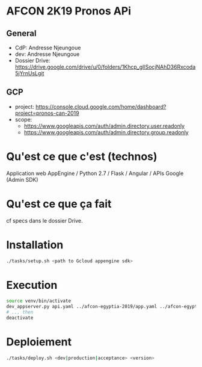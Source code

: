 # AFCON 2K19 Pronos APi

## General
- CdP: Andresse Njeungoue
- dev: Andresse Njeungoue
- Dossier Drive: https://drive.google.com/drive/u/0/folders/1Khcp_gIlSocjNAhD36Rxcoda5jYrnUsLgit 

## GCP
- project: https://console.cloud.google.com/home/dashboard?project=pronos-can-2019
- scope:
  - https://www.googleapis.com/auth/admin.directory.user.readonly
  - https://www.googleapis.com/auth/admin.directory.group.readonly

# Qu'est ce que c'est (technos)

Application web AppEngine / Python 2.7 / Flask / Angular / APIs Google (Admin SDK)

# Qu'est ce que ça fait

cf specs dans le dossier Drive.

# Installation

```bash
./tasks/setup.sh <path to Gcloud appengine sdk>
```

# Execution

```bash
source venv/bin/activate
dev_appserver.py api.yaml ../afcon-egyptia-2019/app.yaml ../afcon-egyptia-2019/dispatch.yaml
# ... then
deactivate
```

# Deploiement

```bash
./tasks/deploy.sh <dev|production|acceptance> <version>
```
